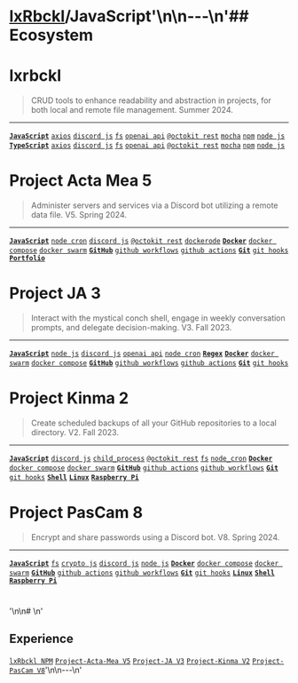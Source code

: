 # [lxRbckl]()/JavaScript'\n\n---\n'## Ecosystem
# lxrbckl
> CRUD tools to enhance readability and abstraction in projects, for both local and remote file management. Summer 2024.

---

[**`JavaScript`**](https://github.com/lxRbckl/lxRbckl/blob/main/JavaScript/README.md)
[`axios`](https://github.com/lxRbckl/lxRbckl/blob/main/JavaScript/axios/README.md)
[`discord js`](https://github.com/lxRbckl/lxRbckl/blob/main/JavaScript/discord-js/README.md)
[`fs`](https://github.com/lxRbckl/lxRbckl/blob/main/JavaScript/fs/README.md)
[`openai api`](https://github.com/lxRbckl/lxRbckl/blob/main/JavaScript/openai-api/README.md)
[`@octokit rest`](https://github.com/lxRbckl/lxRbckl/blob/main/JavaScript/octokit-rest/README.md)
[`mocha`](https://github.com/lxRbckl/lxRbckl/blob/main/JavaScript/mocha/README.md)
[`npm`](https://github.com/lxRbckl/lxRbckl/blob/main/JavaScript/npm/README.md)
[`node js`](https://github.com/lxRbckl/lxRbckl/blob/main/JavaScript/node-js/README.md)
[**`TypeScript`**](https://github.com/lxRbckl/lxRbckl/blob/main/TypeScript/README.md)
[`axios`](https://github.com/lxRbckl/lxRbckl/blob/main/TypeScript/axios/README.md)
[`discord js`](https://github.com/lxRbckl/lxRbckl/blob/main/TypeScript/discord-js/README.md)
[`fs`](https://github.com/lxRbckl/lxRbckl/blob/main/TypeScript/fs/README.md)
[`openai api`](https://github.com/lxRbckl/lxRbckl/blob/main/TypeScript/openai-api/README.md)
[`@octokit rest`](https://github.com/lxRbckl/lxRbckl/blob/main/TypeScript/octokit-rest/README.md)
[`mocha`](https://github.com/lxRbckl/lxRbckl/blob/main/TypeScript/mocha/README.md)
[`npm`](https://github.com/lxRbckl/lxRbckl/blob/main/TypeScript/npm/README.md)
[`node js`](https://github.com/lxRbckl/lxRbckl/blob/main/TypeScript/node-js/README.md)

# 
 # Project Acta Mea 5
> Administer servers and services via a Discord bot utilizing a remote data file. V5. Spring 2024.

---

[**`JavaScript`**](https://github.com/lxRbckl/lxRbckl/blob/main/JavaScript/README.md)
[`node cron`](https://github.com/lxRbckl/lxRbckl/blob/main/JavaScript/node-cron/README.md)
[`discord js`](https://github.com/lxRbckl/lxRbckl/blob/main/JavaScript/discord-js/README.md)
[`@octokit rest`](https://github.com/lxRbckl/lxRbckl/blob/main/JavaScript/@octokit-rest/README.md)
[`dockerode`](https://github.com/lxRbckl/lxRbckl/blob/main/JavaScript/dockerode/README.md)
[**`Docker`**](https://github.com/lxRbckl/lxRbckl/blob/main/Docker/README/README.md)
[`docker compose`](https://github.com/lxRbckl/lxRbckl/blob/main/Docker/docker-compose/README.md)
[`docker swarm`](https://github.com/lxRbckl/lxRbckl/blob/main/Docker/docker-swarm/README.md)
[**`GitHub`**](https://github.com/lxRbckl/lxRbckl/blob/main/GitHub/README.md)
[`github workflows`](https://github.com/lxRbckl/lxRbckl/blob/main/GitHub/github-workflows/README.md)
[`github actions`](https://github.com/lxRbckl/lxRbckl/blob/main/GitHub/github-actions/README.md)
[**`Git`**](https://github.com/lxRbckl/lxRbckl/blob/main/Git/README.md)
[`git hooks`](https://github.com/lxRbckl/lxRbckl/blob/main/Git/git-hooks/README.md)
[**`Portfolio`**](https://github.com/lxRbckl/lxRbckl/blob/main/Portfolio/README.md)

# 
 # Project JA 3
> Interact with the mystical conch shell, engage in weekly conversation prompts, and delegate decision-making. V3. Fall 2023.

---

[**`JavaScript`**](https://github.com/lxRbckl/lxRbckl/blob/main/JavaScript/README.md)
[`node js`](https://github.com/lxRbckl/lxRbckl/blob/main/JavaScript/node-js/README.md)
[`discord js`](https://github.com/lxRbckl/lxRbckl/blob/main/JavaScript/discord-js/README.md)
[`openai api`](https://github.com/lxRbckl/lxRbckl/blob/main/JavaScript/openai-api/README.md)
[`node cron`](https://github.com/lxRbckl/lxRbckl/blob/main/JavaScript/node-cron/README.md)
[**`Regex`**](https://github.com/lxRbckl/lxRbckl/blob/main/Regex/README.md)
[**`Docker`**](https://github.com/lxRbckl/lxRbckl/blob/main/Docker/README.md)
[`docker swarm`](https://github.com/lxRbckl/lxRbckl/blob/main/Docker/docker-swarm/README.md)
[`docker compose`](https://github.com/lxRbckl/lxRbckl/blob/main/Docker/docker-compose/README.md)
[**`GitHub`**](https://github.com/lxRbckl/lxRbckl/blob/main/GitHub/README.md)
[`github workflows`](https://github.com/lxRbckl/lxRbckl/blob/main/GitHub/github-workflows/README.md)
[`github actions`](https://github.com/lxRbckl/lxRbckl/blob/main/GitHub/github-actions/README.md)
[**`Git`**](https://github.com/lxRbckl/lxRbckl/blob/main/Git/README.md)
[`git hooks`](https://github.com/lxRbckl/lxRbckl/blob/main/Git/git-hooks/README.md)

# 
 # Project Kinma 2
> Create scheduled backups of all your GitHub repositories to a local directory. V2. Fall 2023.

---

[**`JavaScript`**](https://github.com/lxRbckl/lxRbckl/blob/main/JavaScript/README.md)
[`discord js`](https://github.com/lxRbckl/lxRbckl/blob/main/JavaScript/discord-js/README.md)
[`child_process`](https://github.com/lxRbckl/lxRbckl/blob/main/JavaScript/child_process/README.md)
[`@octokit rest`](https://github.com/lxRbckl/lxRbckl/blob/main/JavaScript/@octokit-rest/README.md)
[`fs`](https://github.com/lxRbckl/lxRbckl/blob/main/JavaScript/fs/README.md)
[`node_cron`](https://github.com/lxRbckl/lxRbckl/blob/main/JavaScript/node_cron/README.md)
[**`Docker`**](https://github.com/lxRbckl/lxRbckl/blob/main/Docker/README.md)
[`docker compose`](https://github.com/lxRbckl/lxRbckl/blob/main/Docker/docker-compose/README.md)
[`docker swarm`](https://github.com/lxRbckl/lxRbckl/blob/main/Docker/docker-swarm/README.md)
[**`GitHub`**](https://github.com/lxRbckl/lxRbckl/blob/main/GitHub/README.md)
[`github actions`](https://github.com/lxRbckl/lxRbckl/blob/main/GitHub/github-actions/README.md)
[`github workflows`](https://github.com/lxRbckl/lxRbckl/blob/main/GitHub/github-workflows/README.md)
[**`Git`**](https://github.com/lxRbckl/lxRbckl/blob/main/Git/README.md)
[`git hooks`](https://github.com/lxRbckl/lxRbckl/blob/main/Git/git-hooks/README.md)
[**`Shell`**](https://github.com/lxRbckl/lxRbckl/blob/main/Shell/README.md)
[**`Linux`**](https://github.com/lxRbckl/lxRbckl/blob/main/Linux/README.md)
[**`Raspberry Pi`**](https://github.com/lxRbckl/lxRbckl/blob/main/Raspberry-Pi/README.md)

#
 # Project PasCam 8
> Encrypt and share passwords using a Discord bot. V8. Spring 2024.

---

[**`JavaScript`**](https://github.com/lxRbckl/lxRbckl/blob/main/JavaScript/README.md)
[`fs`](https://github.com/lxRbckl/lxRbckl/blob/main/JavaScript/fs/README.md)
[`crypto js`](https://github.com/lxRbckl/lxRbckl/blob/main/JavaScript/crypto-js/README.md)
[`discord js`](https://github.com/lxRbckl/lxRbckl/blob/main/JavaScript/discord-js/README.md)
[`node js`](https://github.com/lxRbckl/lxRbckl/blob/main/JavaScript/node-js/README.md)
[**`Docker`**](https://github.com/lxRbckl/lxRbckl/blob/main/Docker/README.md)
[`docker compose`](https://github.com/lxRbckl/lxRbckl/blob/main/Docker/docker-compose/README.md)
[`docker swarm`](https://github.com/lxRbckl/lxRbckl/blob/main/Docker/docker-swarm/README.md)
[**`GitHub`**](https://github.com/lxRbckl/lxRbckl/blob/main/GitHub/README.md)
[`github actions`](https://github.com/lxRbckl/lxRbckl/blob/main/GitHub/github-actions/README.md)
[`github workflows`](https://github.com/lxRbckl/lxRbckl/blob/main/GitHub/github-workflows/README.md)
[**`Git`**](https://github.com/lxRbckl/lxRbckl/blob/main/Git/README.md)
[`git hooks`](https://github.com/lxRbckl/lxRbckl/blob/main/Git/git-hooks/README.md)
[**`Linux`**](https://github.com/lxRbckl/lxRbckl/blob/main/Linux/README/README.md)
[**`Shell`**](https://github.com/lxRbckl/lxRbckl/blob/main/BASH/README/README.md)
[**`Raspberry Pi`**](https://github.com/lxRbckl/lxRbckl/blob/main/Raspberry-Pi/README.md)

# 
'\n\n# \n'
## Experience
[`lxRbckl NPM`](https://github.com/lxRbckl/lxRbckl/blob/NPM/README.md) [`Project-Acta-Mea V5`](https://github.com/lxRbckl/Project-Acta-Mea/blob/V5/README.md) [`Project-JA V3`](https://github.com/lxRbckl/Project-JA/blob/V3/README.md) [`Project-Kinma V2`](https://github.com/lxRbckl/Project-Kinma/blob/V2/README.md) [`Project-PasCam V8`](https://github.com/lxRbckl/Project-PasCam/blob/V8/README.md)'\n\n---\n'
